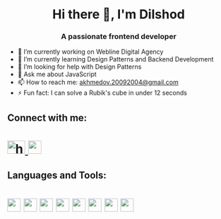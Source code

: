 <h1 align="center">Hi there 👋, I'm Dilshod</h1>

<h3 align="center">A passionate frontend developer</h3>

- 🔭 I’m currently working on Webline Digital Agency
- 🌱 I’m currently learning Design Patterns and Backend Development
- 🤔 I’m looking for help with Design Patterns
- 💬 Ask me about JavaScript
- 📫 How to reach me: akhmedov.20092004@gmail.com
- ⚡ Fun fact: I can solve a Rubik's cube in under 12 seconds

## Connect with me:
<h1>
<a href="https://www.linkedin.com/in/dilshod-akhmedov-70b173195/" target="_blank">
<img src="https://raw.githubusercontent.com/rahuldkjain/github-profile-readme-generator/master/src/images/icons/Social/linked-in-alt.svg" alt="https://www.linkedin.com/in/ozodbek-juraev-201480208/" height="30" width="40"/>
</a>
<a href="https://stackoverflow.com/users/13940514/dilshod-akhmedov
">
<img  src="https://raw.githubusercontent.com/rahuldkjain/github-profile-readme-generator/master/src/images/icons/Social/stack-overflow.svg" height="30" width="30"/>
</a>
</h1>


## Languages and Tools:

<h1>
<img src="https://img.icons8.com/?size=512&id=g9mmSxx3SwAI&format=png" height="30" width="30"/>
<img src="https://img.icons8.com/?size=512&id=NfbyHexzVEDk&format=png" height="30" width="30"/>
<img src="https://img.icons8.com/?size=512&id=108784&format=png" height="30" width="30"/>
<img src="https://img.icons8.com/?size=512&id=20909&format=png" height="30" width="30"/>
<img src="https://img.icons8.com/?size=512&id=21278&format=png" height="30" width="30"/>
<img src="https://img.icons8.com/?size=512&id=eETV3RNHVrWA&format=png" height="30" width="30"/>
<img src="https://img.icons8.com/?size=512&id=20906&format=png" height="30" width="30"/>
<img src="https://img.icons8.com/?size=512&id=g9mmSxx3SwAI&format=png" height="30" width="30"/>


</h1>


